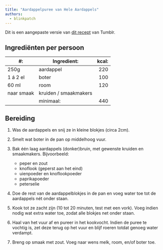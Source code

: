 ```yaml
---
title: "Aardappelpuree van Hele Aardappels"
authors:
  - blinkpatch
---
```


Dit is een aangepaste versie van [dit recept](https://weaselle.tumblr.com/post/189359419975/my-perfect-mashed-potatoes) van Tumblr.

## Ingrediënten per persoon

| #:         | Ingredient:           | kcal: |
| ---------- | --------------------- | ----: |
| 250g       | aardappel             |   220 |
| 1 á 2 el   | boter                 |   100 |
| 60 ml      | room                  |   120 |
| naar smaak | kruiden / smaakmakers |       |
|            | minimaal:             |   440 |

## Bereiding

1. Was de aardappels en snij ze in kleine blokjes (circa 2cm).

2. Smelt wat boter in de pan op middelhoog vuur.

3. Bak één laag aardappels (donker)bruin, met gewenste kruiden en smaakmakers. Bijvoorbeeld:

   - peper en zout
   - knoflook (geperst aan het eind)
   - uienpoeder en knoflookpoeder
   - paprikapoeder
   - peterselie

4. Doe de rest van de aardappelblokjes in de pan en voeg water toe tot de aardappels nét onder staan.

5. Kook tot ze zacht zijn (10 tot 20 minuten, test met een vork). Voeg indien nodig wat extra water toe, zodat alle blokjes net onder staan.

6. Haal van het vuur af en pureer in het kookvocht. Indien de puree te vochtig is, zet deze terug op het vuur en blijf roeren totdat genoeg water verdampt.

7. Breng op smaak met zout. Voeg naar wens melk, room, en/of boter toe.
